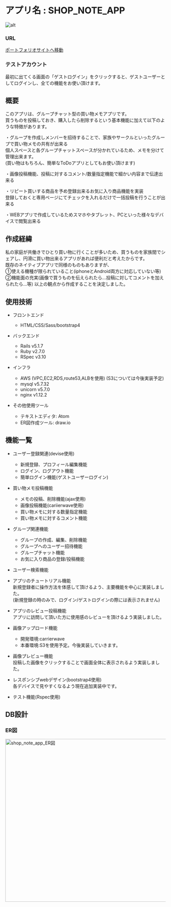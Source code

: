 
# アプリ名 : SHOP_NOTE_APP
![alt](https://user-images.githubusercontent.com/60740632/102938844-69a20e00-44f0-11eb-9839-b8483b80f3d2.png)


### URL

[ポートフォリオサイトへ移動](http://18.177.6.24/)


### テストアカウント

最初に出てくる画面の「ゲストログイン」をクリックすると、ゲストユーザーとしてログインし、全ての機能をお使い頂けます。

## 概要
このアプリは、グループチャット型の買い物メモアプリです。  
買うものを投稿しておき、購入したら削除するという基本機能に加えて以下のような特徴があります。    

・グループを作成しメンバーを招待することで、家族やサークルといったグループで買い物メモの共有が出来る  
個人スペースと各グループチャットスペースが分かれているため、メモを分けて管理出来ます。  
 (買い物はもちろん、簡単なToDoアプリとしてもお使い頂けます)
 
・画像投稿機能、投稿に対するコメント/数量指定機能で細かい内容まで伝達出来る

・リピート買いする商品を予め登録出来るお気に入り商品機能を実装  
登録しておくと専用ページにてチェックを入れるだけで一括投稿を行うことが出来る  

・WEBアプリで作成しているためスマホやタブレット、PCといった様々なデバイスで閲覧出来る



## 作成経緯
私の家庭が共働きでひとり買い物に行くことが多いため、買うものを家族間でシェアし、円滑に買い物出来るアプリがあれば便利だと考えたからです。  
既存のネイティブアプリで同様のものもありますが、  
①使える機種が限られていること(iphoneとAndroid両方に対応していない等)  
②機能面の充実(画像で買うものを伝えられたら...投稿に対してコメントを加えられたら...等)
以上の観点から作成することを決定しました。

## 使用技術
- フロントエンド
  - HTML/CSS/Sass/bootstrap4
 
- バックエンド
  - Rails v5.1.7
  - Ruby v2.7.0
  - RSpec v3.10
  
- インフラ
  - AWS (VPC,EC2,RDS,route53,ALBを使用)
  (S3については今後実装予定)
  - mysql v5.7.32
  - unicorn v5.7.0
  - nginx v1.12.2
- その他使用ツール
  - テキストエディタ: Atom
  - ER図作成ツール: draw.io

## 機能一覧
- ユーザー登録関連(devise使用)
  - 新規登録、プロフィール編集機能
  - ログイン、ログアウト機能
  - 簡単ログイン機能(ゲストユーザーログイン)

- 買い物メモ投稿機能
  - メモの投稿、削除機能(ajax使用)
  - 画像投稿機能(cariierwave使用)
  - 買い物メモに対する数量指定機能
  - 買い物メモに対するコメント機能

- グループ関連機能
  - グループの作成、編集、削除機能
  - グループへのユーザー招待機能
  - グループチャット機能
  - お気に入り商品の登録/投稿機能  
  
- ユーザー検索機能

- アプリのチュートリアル機能  
新規登録者に操作方法を体感して頂けるよう、主要機能を中心に実装しました。  
(新規登録の時のみで、ログイン/ゲストログインの際には表示されません)
  
- アプリのレビュー投稿機能  
アプリに訪問して頂いた方に使用感のレビューを頂けるよう実装しました。

- 画像アップロード機能
  - 開発環境:carrierwave
  - 本番環境:S3を使用予定。今後実装していきます。
  
- 画像プレビュー機能  
投稿した画像をクリックすることで画面全体に表示されるよう実装しました。

- レスポンシブwebデザイン(bootstrap4使用)  
各デバイスで見やすくなるよう現在追加実装中です。

- テスト機能(Rspec使用)

## DB設計

### ER図
<img width="510" alt="shop_note_app_ER図" src="https://user-images.githubusercontent.com/60740632/103337822-d5234700-4abf-11eb-9c33-6b83cd644139.png">


